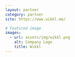 ```yaml
---
layout: partner
category: partner
site: https://www.wikkl.me/

# Featured image
images:
  - url: assets/img/wikkl.png
    alt: Company Logo
    title: Wikkl
---
```

